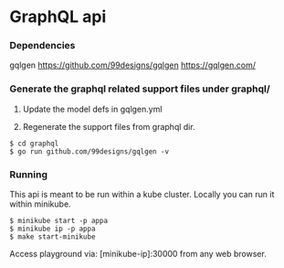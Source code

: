 # GraphQL api 

### Dependencies 
gqlgen 
https://github.com/99designs/gqlgen
https://gqlgen.com/

### Generate the graphql related support files under graphql/

1. Update the model defs in gqlgen.yml

2. Regenerate the support files from graphql dir.
```
$ cd graphql
$ go run github.com/99designs/gqlgen -v
```

### Running 
This api is meant to be run within a kube cluster. Locally you can run it within minikube.

```
$ minikube start -p appa
$ minikube ip -p appa
$ make start-minikube 
```

Access playground via: [minikube-ip]:30000 from any web browser.
